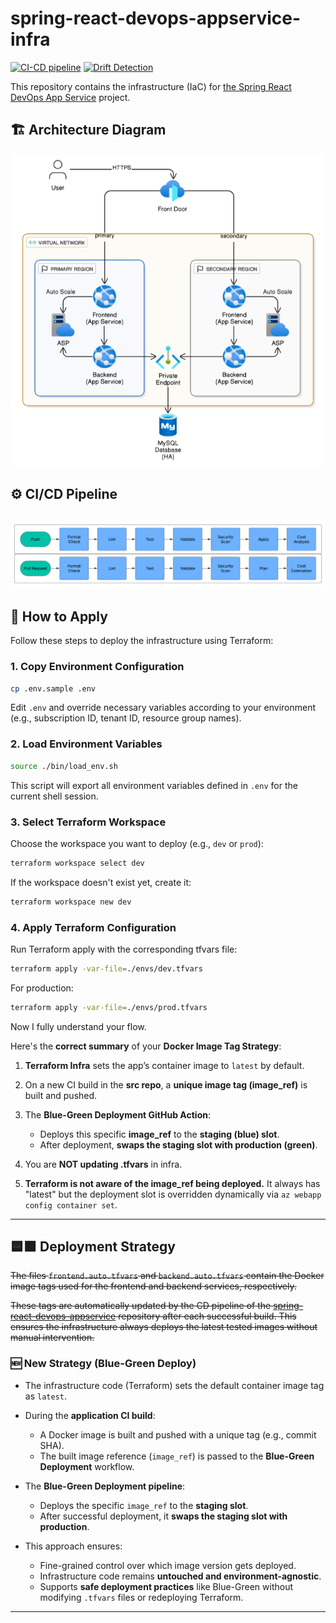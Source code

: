 # spring-react-devops-appservice-infra

[![CI-CD pipeline](https://github.com/HasanAshab/spring-react-devops-appservice-infra/actions/workflows/cicd.yaml/badge.svg)](https://github.com/HasanAshab/spring-react-devops-appservice-infra/actions/workflows/cicd.yaml)
[![Drift Detection](https://github.com/HasanAshab/spring-react-devops-appservice-infra/actions/workflows/drift.yaml/badge.svg)](https://github.com/HasanAshab/spring-react-devops-appservice-infra/actions/workflows/drift.yaml)

This repository contains the infrastructure (IaC) for [the Spring React DevOps App Service](https://github.com/HasanAshab/spring-react-devops-appservice) project.


## 🏗️ Architecture Diagram

![Architecture Diagram](static/images/architecture.png)


## ⚙️ CI/CD Pipeline

![Push Pipeline](static/images/cicd.png)
---


## 🚀 How to Apply

Follow these steps to deploy the infrastructure using Terraform:

### 1. Copy Environment Configuration

```bash
cp .env.sample .env
```

Edit `.env` and override necessary variables according to your environment (e.g., subscription ID, tenant ID, resource group names).

### 2. Load Environment Variables

```bash
source ./bin/load_env.sh
```

This script will export all environment variables defined in `.env` for the current shell session.

### 3. Select Terraform Workspace

Choose the workspace you want to deploy (e.g., `dev` or `prod`):

```bash
terraform workspace select dev
```

If the workspace doesn't exist yet, create it:

```bash
terraform workspace new dev
```

### 4. Apply Terraform Configuration

Run Terraform apply with the corresponding tfvars file:

```bash
terraform apply -var-file=./envs/dev.tfvars
```

For production:

```bash
terraform apply -var-file=./envs/prod.tfvars
```

Now I fully understand your flow.

Here's the **correct summary** of your **Docker Image Tag Strategy**:

1. **Terraform Infra** sets the app’s container image to `latest` by default.
2. On a new CI build in the **src repo**, a **unique image tag (image\_ref)** is built and pushed.
3. The **Blue-Green Deployment GitHub Action**:

   * Deploys this specific **image\_ref** to the **staging (blue) slot**.
   * After deployment, **swaps the staging slot with production (green)**.
4. You are **NOT updating .tfvars** in infra.
5. **Terraform is not aware of the image\_ref being deployed.** It always has "latest" but the deployment slot is overridden dynamically via `az webapp config container set`.

---

## 🟦🟩 Deployment Strategy

~~The files `frontend.auto.tfvars` and `backend.auto.tfvars` contain the Docker image tags used for the frontend and backend services, respectively.~~

~~These tags are automatically updated by the CD pipeline of the [spring-react-devops-appservice](https://github.com/HasanAshab/spring-react-devops-appservice) repository after each successful build. This ensures the infrastructure always deploys the latest tested images without manual intervention.~~

### **🆕 New Strategy (Blue-Green Deploy)**

* The infrastructure code (Terraform) sets the default container image tag as `latest`.
* During the **application CI build**:

  * A Docker image is built and pushed with a unique tag (e.g., commit SHA).
  * The built image reference (`image_ref`) is passed to the **Blue-Green Deployment** workflow.
* The **Blue-Green Deployment pipeline**:

  * Deploys the specific `image_ref` to the **staging slot**.
  * After successful deployment, it **swaps the staging slot with production**.
* This approach ensures:

  * Fine-grained control over which image version gets deployed.
  * Infrastructure code remains **untouched and environment-agnostic**.
  * Supports **safe deployment practices** like Blue-Green without modifying `.tfvars` files or redeploying Terraform.

---
